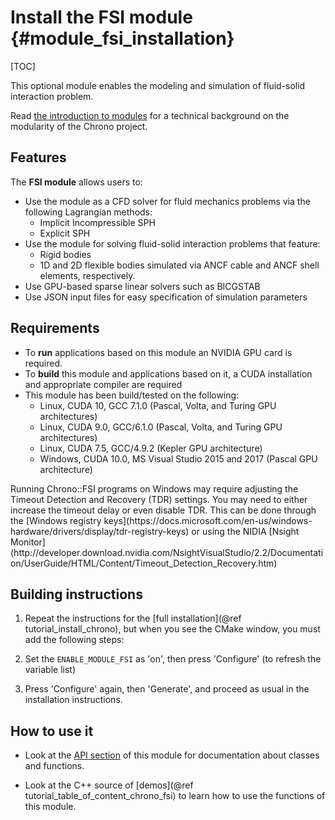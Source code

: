 Install the FSI module {#module_fsi_installation}
==========================

[TOC]

This optional module enables the modeling and simulation of fluid-solid interaction problem. 

Read [the introduction to modules](modularity.html) for a technical 
background on the modularity of the Chrono project.

## Features

The **FSI module** allows users to:

- Use the module as a CFD solver for fluid mechanics problems via the following Lagrangian methods:
   - Implicit Incompressible SPH
   - Explicit SPH
- Use the module for solving fluid-solid interaction problems that feature:
   - Rigid bodies
   - 1D and 2D flexible bodies simulated via ANCF cable and ANCF shell elements, respectively.
- Use GPU-based sparse linear solvers such as BICGSTAB
- Use JSON input files for easy specification of simulation parameters

## Requirements

- To **run** applications based on this module an NVIDIA GPU card is required.
- To **build** this module and applications based on it, a CUDA installation and appropriate compiler are required
- This module has been build/tested on the following:
   - Linux, CUDA 10, GCC 7.1.0 (Pascal, Volta, and Turing GPU architectures)
   - Linux, CUDA 9.0, GCC/6.1.0 (Pascal, Volta, and Turing GPU architectures)
   - Linux, CUDA 7.5, GCC/4.9.2 (Kepler GPU architecture)
   - Windows, CUDA 10.0, MS Visual Studio 2015 and 2017 (Pascal GPU architecture)

<div class="ce-warning">
Running Chrono::FSI programs on Windows may require adjusting the Timeout Detection and Recovery (TDR) settings. You may need to either increase the timeout delay or even disable TDR. This can be done through the [Windows registry keys](https://docs.microsoft.com/en-us/windows-hardware/drivers/display/tdr-registry-keys) or using the NIDIA [Nsight Monitor](http://developer.download.nvidia.com/NsightVisualStudio/2.2/Documentation/UserGuide/HTML/Content/Timeout_Detection_Recovery.htm)
</div>

## Building instructions

1. Repeat the instructions for the [full installation](@ref tutorial_install_chrono), but when you see the CMake window, you must add the following steps:

2. Set the `ENABLE_MODULE_FSI` as 'on', then press 'Configure' (to refresh the variable list)

3. Press 'Configure' again, then 'Generate', and proceed as usual in the installation instructions.

## How to use it

- Look at the [API section](group__fsi.html) of this module for documentation about classes and functions.

- Look at the C++ source of [demos](@ref tutorial_table_of_content_chrono_fsi) to learn how to use the functions of this module.
